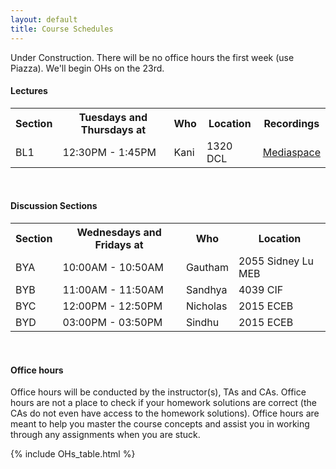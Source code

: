 ```yaml
---
layout: default
title: Course Schedules
---
```


Under Construction. There will be no office hours the first week (use Piazza). We'll begin OHs on the 23rd.

#### Lectures

<table id="customers">
  <tr>
    <th> Section </th>
    <th> Tuesdays and Thursdays at </th>
    <th> Who </th>
    <th> Location </th>
    <th> Recordings </th>
  </tr>
  <tr>
    <td> BL1 </td>
    <td> 12:30PM - 1:45PM </td>
    <td> Kani </td>
    <td> 1320 DCL </td>
    <td> <a href="https://mediaspace.illinois.edu/channel/channelid/282723252">Mediaspace</a> </td>
  </tr>
</table>
&nbsp;

#### Discussion Sections
<table id="customers">
  <tr>
    <th> Section </th>
    <th> Wednesdays and Fridays at </th>
    <th> Who </th>
    <th> Location </th>
  </tr>
  <tr>
    <td> BYA </td>
    <td> 10:00AM - 10:50AM </td>
    <td> Gautham </td>
    <!-- <td> <s>2055</s> 3101  Sidney Lu MEB </td> -->
    <td> 2055 Sidney Lu MEB </td>
  </tr>
  <tr>
    <td> BYB </td>
    <td> 11:00AM - 11:50AM </td>
    <td> Sandhya </td>
    <td> 4039 CIF </td>
  </tr>
  <tr>
    <td> BYC </td>
    <td> 12:00PM - 12:50PM </td>
    <td> Nicholas </td>
    <td> 2015 ECEB </td>
  </tr>
  <tr>
    <td> BYD </td>
    <td> 03:00PM - 03:50PM </td>
    <td> Sindhu </td>
    <td> 2015 ECEB </td>
  </tr>
</table>
&nbsp;

#### Office hours
Office hours will be conducted by the instructor(s), TAs and CAs. Office hours are not a place to check if your homework solutions are correct (the CAs do not even have access to the homework solutions). Office hours are meant to help you master the course concepts and assist you in working through any assignments when you are stuck. 

{% include OHs_table.html %}


